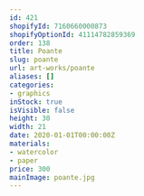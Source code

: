```yaml
---
id: 421
shopifyId: 7160660000873
shopifyOptionId: 41114782859369
order: 138
title: Poante
slug: poante
url: art-works/poante
aliases: []
categories:
- graphics
inStock: true
isVisible: false
height: 30
width: 21
date: 2020-01-01T00:00:00Z
materials:
- watercolor
- paper
price: 300
mainImage: poante.jpg
---
```

